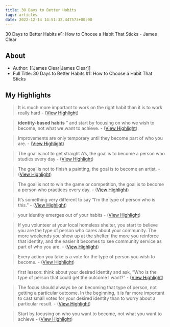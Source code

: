 ```yaml
---
title: 30 Days to Better Habits
tags: articles
date: 2022-12-14 14:51:32.447573+00:00
---
```

30 Days to Better Habits #1: How to Choose a Habit That Sticks - James Clear

## About
- Author: [[James Clear|James Clear]]
- Full Title: 30 Days to Better Habits #1: How to Choose a Habit That Sticks

## My Highlights
> It is much more important to work on the right habit than it is to work really hard
\-  ([View Highlight](https://read.readwise.io/read/01gm8h52d0b9dkrem9rzs1tjd3))

> **identity-based habits** ” and start by focusing on who we wish to become, not what we want to achieve.
\-  ([View Highlight](https://read.readwise.io/read/01gm8h81fmprwry54vhnfs1nx8))

> Improvements are only temporary until they become part of who you are.
\-  ([View Highlight](https://read.readwise.io/read/01gm8h8p993n0fe18y3mbkc4vn))

> The goal is not to get straight A’s, the goal is to become a person who studies every day
\-  ([View Highlight](https://read.readwise.io/read/01gm8h95j29htfkf1v9zyrvdfm))

> The goal is not to finish a painting, the goal is to become an artist.
\-  ([View Highlight](https://read.readwise.io/read/01gm8h99c6j25p13hp4gmpv8k9))

> The goal is not to win the game or competition, the goal is to become a person who practices every day.
\-  ([View Highlight](https://read.readwise.io/read/01gm8h9ew91zsdp4jvpjxserh5))

> It’s something very different to say “I’m the type of person who is this.”
\-  ([View Highlight](https://read.readwise.io/read/01gm8h9xnp6deepvay7yhdymfg))

> your identity emerges out of your habits
\-  ([View Highlight](https://read.readwise.io/read/01gm8hbt8caw46037rp025fajj))

> If you volunteer at your local homeless shelter, you start to believe you are the type of person who cares about your community. The more weekends you show up at the shelter, the more you reinforce that identity, and the easier it becomes to see community service as part of who you are.
\-  ([View Highlight](https://read.readwise.io/read/01gm8hc79e50ck0kvstnp0640q))

> Every action you take is a vote for the type of person you wish to become.
\-  ([View Highlight](https://read.readwise.io/read/01gm8hr3cjf2bzgqhya65h0yfk))

> first lesson: think about your desired identity and ask, “Who is the type of person that could get the outcome I want?”
\-  ([View Highlight](https://read.readwise.io/read/01gm8htxh9q1w13x0zgbagp6qz))

> The focus should always be on becoming that type of person, not getting a particular outcome. In the beginning, it is far more important to cast small votes for your desired identity than to worry about a particular result.
\-  ([View Highlight](https://read.readwise.io/read/01gm8hwnd77ke07yn4mwc915q9))

> Start by focusing on who you want to become, not what you want to achieve
\-  ([View Highlight](https://read.readwise.io/read/01gm8hx25kmph1rq11vrg7jvsd))

